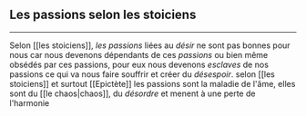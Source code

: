 


## Les passions selon les stoiciens

---

Selon [[les stoiciens]], *les passions* liées au *désir* ne sont pas bonnes pour nous car nous devenons dépendants de ces *passions* ou bien même obsédés par ces passions, pour eux nous devenons *esclaves* de nos passions ce qui va nous faire souffrir et créer du *désespoir*. selon [[les stoiciens]] et surtout [[Epictète]] les passions sont la maladie de l'âme, elles sont du [[le chaos|chaos]], du *désordre* et menent à une perte de l'harmonie